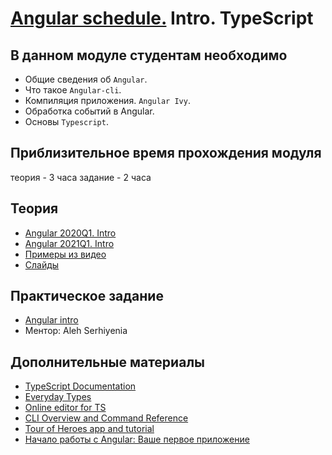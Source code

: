# [Angular schedule.](../../) Intro. TypeScript

## В данном модуле студентам необходимо

- Общие сведения об `Angular`.
- Что такое `Angular-cli`.
- Компиляция приложения. `Angular Ivy`.
- Обработка событий в Angular.
- Основы `Typescript`.

## Приблизительное время прохождения модуля

теория - 3 часа
задание - 2 часа

## Теория

- [Angular 2020Q1. Intro](https://youtu.be/HoUq9xyfCAk)
- [Angular 2021Q1. Intro](https://youtu.be/VeDh-lBCgh0)
- [Примеры из видео](https://github.com/Pulya10c/angular-lectures-2021/tree/master/ts-intro/src)
- [Слайды](https://slides.com/alehserhyienia/angular-intro-typescript)

## Практическое задание

- [Angular intro](https://github.com/rolling-scopes-school/tasks/blob/master/tasks/angular/intro.md)
- Ментор: Aleh Serhiyenia

## Дополнительные материалы

- [TypeScript Documentation](https://www.typescriptlang.org/docs/home.html)
- [Everyday Types](https://www.typescriptlang.org/docs/handbook/2/everyday-types.html)
- [Online editor for TS](https://www.typescriptlang.org/play/index.html)
- [CLI Overview and Command Reference](https://cli.angular.io/)
- [Tour of Heroes app and tutorial](https://angular.io/tutorial)
- [Начало работы с Angular: Ваше первое приложение](https://angular24.ru/start)
